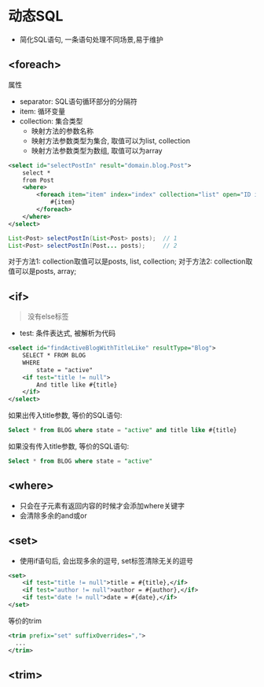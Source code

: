 # 动态SQL

- 简化SQL语句, 一条语句处理不同场景,易于维护

## \<foreach>

属性

- separator: SQL语句循环部分的分隔符
- item: 循环变量
- collection: 集合类型
  - 映射方法的参数名称
  - 映射方法参数类型为集合, 取值可以为list, collection
  - 映射方法参数类型为数组, 取值可以为array

```xml
<select id="selectPostIn" result="domain.blog.Post">
    select * 
    from Post
    <where>
        <foreach item="item" index="index" collection="list" open="ID in (" separator="," close=")" nullable="ture">
            #{item}
        </foreach>
    </where>
</select>
```

```java
List<Post> selectPostIn(List<Post> posts);  // 1
List<Post> selectPostIn(Post... posts);     // 2
```

对于方法1: collection取值可以是posts, list, collection;
对于方法2: collection取值可以是posts, array;

## \<if>

> 没有else标签

- test: 条件表达式, 被解析为代码

```xml
<select id="findActiveBlogWithTitleLike" resultType="Blog">
    SELECT * FROM BLOG
    WHERE 
        state = "active"
    <if test="title != null">
        And title like #{title}
    </if>
</select>
```
如果出传入title参数, 等价的SQL语句: 

```sql
Select * from BLOG where state = "active" and title like #{title}
```
如果没有传入title参数, 等价的SQL语句:

```sql
Select * from BLOG where state = "active"
```

## \<where>

- 只会在子元素有返回内容的时候才会添加where关键字
- 会清除多余的and或or

## \<set>

- 使用if语句后, 会出现多余的逗号, set标签清除无关的逗号

```xml
<set>
    <if test="title != null">title = #{title},</if>
    <if test="author != null">author = #{author},</if>
    <if test="date != null">date = #{date},</if>
</set>
```

等价的trim

```xml
<trim prefix="set" suffixOverrides=",">
  ...
</trim>
```

## \<trim>



